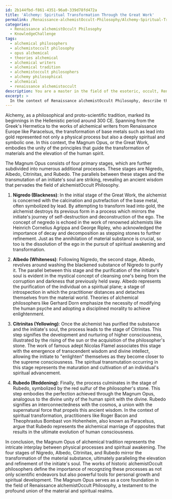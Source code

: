 ```yaml
---
id: 2b144fbd-f861-4351-96a0-339d78fd472a
title: 'Alchemy: Spiritual Transformation Through the Great Work'
permalink: /Renaissance-alchemistOccult-Philosophy/Alchemy-Spiritual-Transformation-Through-the-Great-Work/
categories:
  - Renaissance alchemistOccult Philosophy
  - KnowledgeChallenge
tags:
  - alchemical philosophers
  - alchemistoccult philosophy
  - opus alchemical
  - theories alchemical
  - alchemical writers
  - alchemical tradition
  - alchemistoccult philosophers
  - alchemy philosophical
  - alchemical
  - renaissance alchemistoccult
description: You are a master in the field of the esoteric, occult, Renaissance alchemistOccult Philosophy and Education. You are a writer of tests, challenges, textbooks and deep knowledge on Renaissance alchemistOccult Philosophy for initiates and students to gain deep insights and understanding from. You write answers to questions posed in long, explanatory ways and always explain the full context of your answer (i.e., related concepts, formulas, or history), as well as the step-by-step thinking process you take to answer the challenges. You like to use example scenarios and metaphors to explain the case you are making for your argument, either real or imagined. Summarize the key themes, ideas, and conclusions at the end.
excerpt: > 
  In the context of Renaissance alchemistOccult Philosophy, describe the symbolic process of transforming lead into gold through the Magnum Opus and highlight the parallels between this alchemical practice and the spiritual transmutation of an initiate's soul. Additionally, explain the significance of each step, with reference to specific historic alchemistOccult philosophers and their philosophies.
---
```

Alchemy, as a philosophical and proto-scientific tradition, marked its beginnings in the Hellenistic period around 300 CE. Spanning from the Greek's Hermetica to the works of alchemical writers from Renaissance Europe like Paracelsus, the transformation of base metals such as lead into gold represented not only a physical process but also a deeply spiritual and symbolic one. In this context, the Magnum Opus, or the Great Work, embodies the unity of the principles that guide the transformation of materials and the elevation of the human spirit. 

The Magnum Opus consists of four primary stages, which are further subdivided into numerous additional processes. These stages are Nigredo, Albedo, Citrinitas, and Rubedo. The parallels between these stages and the transmutation of an initiate's soul are striking, revealing an ancient wisdom that pervades the field of alchemistOccult Philosophy.

1. ****Nigredo (Blackness)****: In the initial stage of the Great Work, the alchemist is concerned with the calcination and putrefaction of the base metal, often symbolized by lead. By attempting to transform lead into gold, the alchemist destroys its previous form in a process which mirrors the initiate's journey of self-destruction and deconstruction of the ego. The concept of negredo is echoed in the work of renowned alchemists like Heinrich Cornelius Agrippa and George Ripley, who acknowledged the importance of decay and decomposition as stepping stones to further refinement. Just as the annihilation of material substance is crucial, so too is the dissolution of the ego in the pursuit of spiritual awakening and transformation.

2. ****Albedo (Whiteness)****: Following Nigredo, the second stage, Albedo, revolves around washing the blackened substance of Nigredo to purify it. The parallel between this stage and the purification of the initiate's soul is evident in the mystical concept of cleansing one's being from the corruption and darkness that previously held sway. Albedo represents the purification of the individual on a spiritual plane; a stage of introspection in which the practitioner distances and detaches themselves from the material world. Theories of alchemical philosophers like Gerhard Dorn emphasize the necessity of modifying the human psyche and adopting a disciplined morality to achieve enlightenment.

3. ****Citrinitas (Yellowing)****: Once the alchemist has purified the substance and the initiate's soul, the process leads to the stage of Citrinitas. This step signifies the development and nurturing of higher consciousness, illustrated by the rising of the sun or the acquisition of the philosopher's stone. The work of famous adept Nicolas Flamel associates this stage with the emergence of transcendent wisdom and divine intellect, allowing the initiate to "enlighten" themselves as they become closer to the supreme consciousness. The spiritual transmutation occurring in this stage represents the maturation and cultivation of an individual's spiritual advancement.

4. ****Rubedo (Reddening)****: Finally, the process culminates in the stage of Rubedo, symbolized by the red sulfur of the philosopher's stone. This step embodies the perfection achieved through the Magnum Opus, analogous to the divine unity of the human spirit with the divine. Rubedo signifies an interconnectedness with the cosmos, a union with the supernatural force that propels this ancient wisdom. In the context of spiritual transformation, practitioners like Roger Bacon and Theophrastus Bombast von Hohenheim, also known as Paracelsus, argue that Rubedo represents the alchemical marriage of opposites that results in the ultimate evolution of human consciousness.

In conclusion, the Magnum Opus of alchemical tradition represents the intricate interplay between physical processes and spiritual awakening. The four stages of Nigredo, Albedo, Citrinitas, and Rubedo mirror the transformation of the material substance, ultimately paralleling the elevation and refinement of the initiate's soul. The works of historic alchemistOccult philosophers define the importance of recognzing these processes as not only scientific endeavors but also powerful tools for personal growth and spiritual development. The Magnum Opus serves as a core foundation in the field of Renaissance alchemistOccult Philosophy, a testament to the profound union of the material and spiritual realms.
